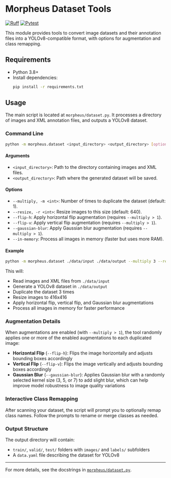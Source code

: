 # Morpheus Dataset Tools

[![Ruff](https://github.com/ChaseDDevelopment/morpheus/actions/workflows/ruff.yml/badge.svg)](https://github.com/ChaseDDevelopment/morpheus/actions/workflows/ruff.yml)
[![Pytest](https://github.com/ChaseDDevelopment/morpheus/actions/workflows/pytest.yml/badge.svg)](https://github.com/ChaseDDevelopment/morpheus/actions/workflows/pytest.yml)

This module provides tools to convert image datasets and their annotation files into a YOLOv8-compatible format, with options for augmentation and class remapping.

## Requirements

- Python 3.8+
- Install dependencies:
  ```sh
  pip install -r requirements.txt
  ```

## Usage

The main script is located at `morpheus/dataset.py`. It processes a directory of images and XML annotation files, and outputs a YOLOv8 dataset.

### Command Line

```sh
python -m morpheus.dataset <input_directory> <output_directory> [options]
```

#### Arguments

- `<input_directory>`: Path to the directory containing images and XML files.
- `<output_directory>`: Path where the generated dataset will be saved.

#### Options

- `--multiply, -m <int>`: Number of times to duplicate the dataset (default: 1).
- `--resize, -r <int>`: Resize images to this size (default: 640).
- `--flip-h`: Apply horizontal flip augmentation (requires `--multiply > 1`).
- `--flip-v`: Apply vertical flip augmentation (requires `--multiply > 1`).
- `--gaussian-blur`: Apply Gaussian blur augmentation (requires `--multiply > 1`).
- `--in-memory`: Process all images in memory (faster but uses more RAM).

#### Example

```sh
python -m morpheus.dataset ./data/input ./data/output --multiply 3 --resize 416 --flip-h --flip-v --gaussian-blur --in-memory
```

This will:
- Read images and XML files from `./data/input`
- Generate a YOLOv8 dataset in `./data/output`
- Duplicate the dataset 3 times
- Resize images to 416x416
- Apply horizontal flip, vertical flip, and Gaussian blur augmentations
- Process all images in memory for faster performance

### Augmentation Details

When augmentations are enabled (with `--multiply > 1`), the tool randomly applies one or more of the enabled augmentations to each duplicated image:

- **Horizontal Flip** (`--flip-h`): Flips the image horizontally and adjusts bounding boxes accordingly
- **Vertical Flip** (`--flip-v`): Flips the image vertically and adjusts bounding boxes accordingly  
- **Gaussian Blur** (`--gaussian-blur`): Applies Gaussian blur with a randomly selected kernel size (3, 5, or 7) to add slight blur, which can help improve model robustness to image quality variations

### Interactive Class Remapping

After scanning your dataset, the script will prompt you to optionally remap class names. Follow the prompts to rename or merge classes as needed.

### Output Structure

The output directory will contain:
- `train/`, `valid/`, `test/` folders with `images/` and `labels/` subfolders
- A `data.yaml` file describing the dataset for YOLOv8

---

For more details, see the docstrings in [`morpheus/dataset.py`](morpheus/dataset.py).